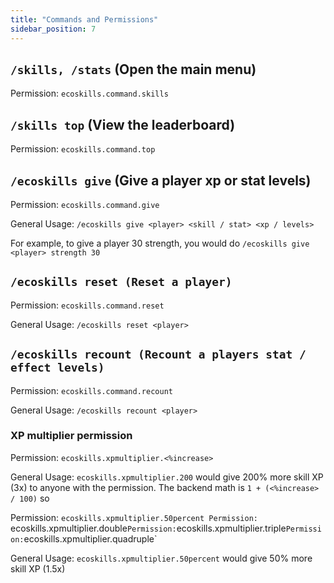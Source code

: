 ```yaml
---
title: "Commands and Permissions"
sidebar_position: 7
---
```


## `/skills, /stats` (Open the main menu)

Permission: `ecoskills.command.skills`

## `/skills top` (View the leaderboard)

Permission: `ecoskills.command.top`

## `/ecoskills give` (Give a player xp or stat levels)

Permission: `ecoskills.command.give`

General Usage: `/ecoskills give <player> <skill / stat> <xp / levels>`

For example, to give a player 30 strength, you would do `/ecoskills give <player> strength 30`

## `/ecoskills reset (Reset a player)`

Permission: `ecoskills.command.reset`

General Usage: `/ecoskills reset <player>`

## `/ecoskills recount (Recount a players stat / effect levels)`

Permission: `ecoskills.command.recount`

General Usage: `/ecoskills recount <player>`

### XP multiplier permission

Permission: `ecoskills.xpmultiplier.<%increase>`

General Usage: `ecoskills.xpmultiplier.200` would give 200% more skill XP (3x) to anyone with the permission. The backend math is `1 + (<%increase> / 100)` so 

Permission: `ecoskills.xpmultiplier.50percent
Permission: `ecoskills.xpmultiplier.double`
Permission: `ecoskills.xpmultiplier.triple`
Permission: `ecoskills.xpmultiplier.quadruple`

General Usage: `ecoskills.xpmultiplier.50percent` would give 50% more skill XP (1.5x)